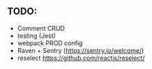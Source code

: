## TODO:

- Comment CRUD
- testing (Jest)
- webpack PROD config
- Raven + Sentry (https://sentry.io/welcome/)
- reselect https://github.com/reactjs/reselect/

